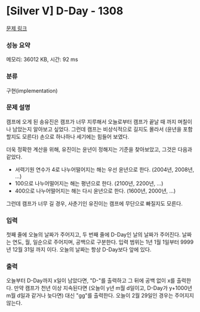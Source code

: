 # [Silver V] D-Day - 1308 

[문제 링크](https://www.acmicpc.net/problem/1308) 

### 성능 요약

메모리: 36012 KB, 시간: 92 ms

### 분류

구현(implementation)

### 문제 설명

<p>캠프에 오게 된 송유진은 캠프가 너무 지루해서 오늘로부터 캠프가 끝날 때 까지 며칠이나 남았는지 알아보고 싶었다. 그런데 캠프는 비상식적으로 길지도 몰라서 (윤년을 포함할지도 모른다) 손으로 하나하나 세기에는 힘들어 보였다.</p>

<p>더욱 정확한 계산을 위해, 유진이는 윤년이 정해지는 기준을 찾아보았고, 그것은 다음과 같았다.</p>

<ul>
	<li>서력기원 연수가 4로 나누어떨어지는 해는 우선 윤년으로 한다. (2004년, 2008년, …)</li>
	<li>100으로 나누어떨어지는 해는 평년으로 한다. (2100년, 2200년, …)</li>
	<li>400으로 나누어떨어지는 해는 다시 윤년으로 한다. (1600년, 2000년, …)</li>
</ul>

<p>그런데 캠프가 너무 길 경우, 사춘기인 유진이는 캠프에 무단으로 빠질지도 모른다.</p>

### 입력 

 <p>첫째 줄에 오늘의 날짜가 주어지고, 두 번째 줄에 D-Day인 날의 날짜가 주어진다. 날짜는 연도, 월, 일순으로 주어지며, 공백으로 구분한다. 입력 범위는 1년 1월 1일부터 9999년 12월 31일 까지 이다. 오늘의 날짜는 항상 D-Day보다 앞에 있다.</p>

### 출력 

 <p>오늘부터 D-Day까지 x일이 남았다면, "D-"를 출력하고 그 뒤에 공백 없이 x를 출력한다. 만약 캠프가 천년 이상 지속된다면 (오늘이 y년 m월 d일이고, D-Day가 y+1000년 m월 d일과 같거나 늦다면) 대신 "gg"를 출력한다. 오늘이 2월 29일인 경우는 주어지지 않는다.</p>

